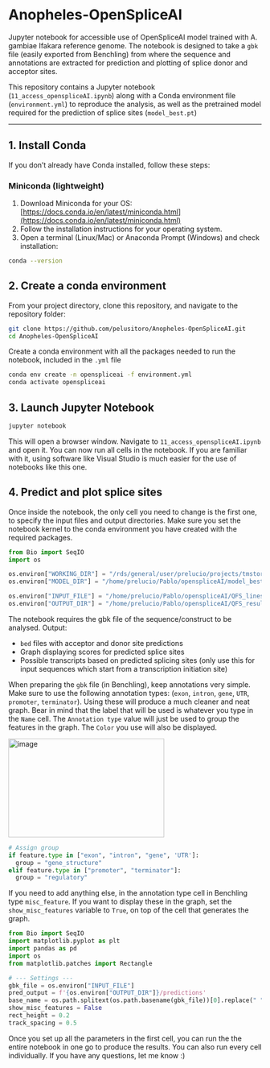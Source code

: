 # Anopheles-OpenSpliceAI
Jupyter notebook for accessible use of OpenSpliceAI model trained with A. gambiae Ifakara reference genome. The notebook is designed to take a `gbk` file (easily exported from Benchling) from where the sequence and annotations are extracted for prediction and plotting of splice donor and acceptor sites.

This repository contains a Jupyter notebook (`11_access_openspliceAI.ipynb`) along with a Conda environment file (`environment.yml`) to reproduce the analysis, as well as the pretrained model required for the prediction of splice sites (`model_best.pt`)

---

## **1. Install Conda**

If you don’t already have Conda installed, follow these steps:

### **Miniconda (lightweight)**
1. Download Miniconda for your OS: [https://docs.conda.io/en/latest/miniconda.html](https://docs.conda.io/en/latest/miniconda.html)  
2. Follow the installation instructions for your operating system.  
3. Open a terminal (Linux/Mac) or Anaconda Prompt (Windows) and check installation:

```bash
conda --version
```

## **2. Create a conda environment**
From your project directory, clone this repository, and navigate to the repository folder:

```bash
git clone https://github.com/pelusitoro/Anopheles-OpenSpliceAI.git
cd Anopheles-OpenSpliceAI
```

Create a conda environment with all the packages needed to run the notebook, included in the `.yml` file

```bash
conda env create -n openspliceai -f environment.yml
conda activate openspliceai
```

## **3. Launch Jupyter Notebook**

```bash
jupyter notebook
```
This will open a browser window.
Navigate to `11_access_openspliceAI.ipynb` and open it.
You can now run all cells in the notebook.
If you are familiar with it, using software like Visual Studio is much easier for the use of notebooks like this one.

## **4. Predict and plot splice sites**

Once inside the notebook, the only cell you need to change is the first one, to specify the input files and output directories.
Make sure you set the notebook kernel to the conda environment you have created with the required packages.

```python
from Bio import SeqIO
import os

os.environ["WORKING_DIR"] = "/rds/general/user/prelucio/projects/tmstorage/live/openspliceAI/openspliceai" #Working directory
os.environ["MODEL_DIR"] = "/home/prelucio/Pablo/openspliceAI/model_best.pt" #PATH to model_best.pt

os.environ["INPUT_FILE"] = "/home/prelucio/Pablo/openspliceAI/QFS_lines/QFS5_REV.gbk" #gbk file with sequence to be analysed and annotations. Can be exported from benchling
os.environ["OUTPUT_DIR"] = "/home/prelucio/Pablo/openspliceAI/QFS_results/QFS5_REV" #Directory where output files will be saved
```

The notebook requires the gbk file of the sequence/construct to be analysed. Output:
- `bed` files with acceptor and donor site predictions
- Graph displaying scores for predicted splice sites
- Possible transcripts based on predicted splicing sites (only use this for input sequences which start from a transcription initiation site)

When preparing the `gbk` file (in Benchling), keep annotations very simple. Make sure to use the following annotation types: (`exon`, `intron`, `gene`, `UTR`, `promoter`, `terminator`). Using these will produce a much cleaner and neat graph. 
Bear in mind that the label that will be used is whatever you type in the `Name` cell. The `Annotation type` value will just be used to group the features in the graph. The `Color` you use will also be displayed.

<img width="310" height="196" alt="image" src="https://github.com/user-attachments/assets/2c471557-4425-4e03-a157-9896e421bdb8" />

```python
# Assign group
if feature.type in ["exon", "intron", "gene", 'UTR']:
  group = "gene_structure"
elif feature.type in ["promoter", "terminator"]:
  group = "regulatory"
```

If you need to add anything else, in the annotation type cell in Benchling type `misc_feature`. If you want to display these in the graph, set the `show_misc_features` variable to `True`, on top of the cell that generates the graph. 

```python
from Bio import SeqIO
import matplotlib.pyplot as plt
import pandas as pd
import os
from matplotlib.patches import Rectangle

# --- Settings ---
gbk_file = os.environ["INPUT_FILE"]
pred_output = f'{os.environ["OUTPUT_DIR"]}/predictions'
base_name = os.path.splitext(os.path.basename(gbk_file))[0].replace(" ", "_")
show_misc_features = False
rect_height = 0.2
track_spacing = 0.5
```

Once you set up all the parameters in the first cell, you can run the the entire notebook in one go to produce the results. You can also run every cell individually.
If you have any questions, let me know :)
